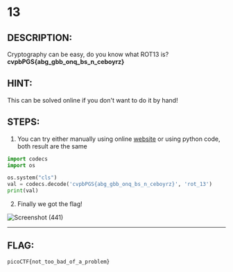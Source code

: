 # 13
## DESCRIPTION:
Cryptography can be easy, do you know what ROT13 is? **cvpbPGS{abg_gbb_onq_bs_n_ceboyrz}**
## HINT:
This can be solved online if you don't want to do it by hand!
## STEPS:
1. You can try either manually using online [website](https://rot13.com/) or using python code, both result are the same
```py
import codecs
import os

os.system("cls")
val = codecs.decode('cvpbPGS{abg_gbb_onq_bs_n_ceboyrz}', 'rot_13')
print(val)
```
2. Finally we got the flag!

![Screenshot (441)](https://user-images.githubusercontent.com/70703371/173089624-56e518e8-033c-427e-a978-6235cfc23512.png)

---

## FLAG:
```
picoCTF{not_too_bad_of_a_problem}
```
